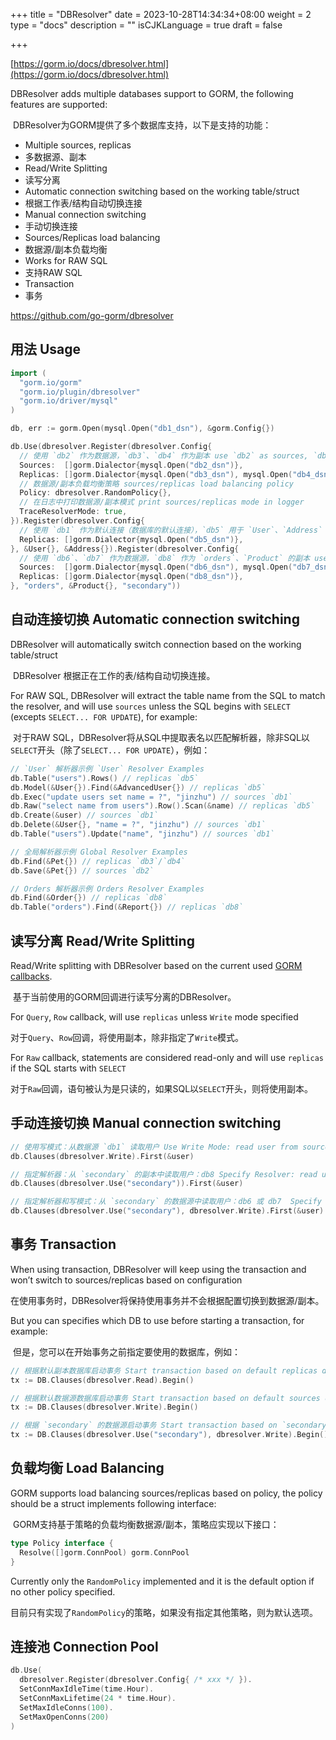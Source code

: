+++
title = "DBResolver"
date = 2023-10-28T14:34:34+08:00
weight = 2
type = "docs"
description = ""
isCJKLanguage = true
draft = false

+++

[https://gorm.io/docs/dbresolver.html](https://gorm.io/docs/dbresolver.html)

DBResolver adds multiple databases support to GORM, the following features are supported:

​	DBResolver为GORM提供了多个数据库支持，以下是支持的功能：

- Multiple sources, replicas
- 多数据源、副本
- Read/Write Splitting
- 读写分离
- Automatic connection switching based on the working table/struct
- 根据工作表/结构自动切换连接
- Manual connection switching
- 手动切换连接
- Sources/Replicas load balancing
- 数据源/副本负载均衡
- Works for RAW SQL
- 支持RAW SQL
- Transaction
- 事务

https://github.com/go-gorm/dbresolver

## 用法 Usage

``` go
import (
  "gorm.io/gorm"
  "gorm.io/plugin/dbresolver"
  "gorm.io/driver/mysql"
)

db, err := gorm.Open(mysql.Open("db1_dsn"), &gorm.Config{})

db.Use(dbresolver.Register(dbresolver.Config{
  // 使用 `db2` 作为数据源，`db3`、`db4` 作为副本 use `db2` as sources, `db3`, `db4` as replicas
  Sources:  []gorm.Dialector{mysql.Open("db2_dsn")},
  Replicas: []gorm.Dialector{mysql.Open("db3_dsn"), mysql.Open("db4_dsn")},
  // 数据源/副本负载均衡策略 sources/replicas load balancing policy
  Policy: dbresolver.RandomPolicy{},
  // 在日志中打印数据源/副本模式 print sources/replicas mode in logger
  TraceResolverMode: true,
}).Register(dbresolver.Config{
  // 使用 `db1` 作为默认连接（数据库的默认连接），`db5` 用于 `User`、`Address` 的副本 use `db1` as sources (DB's default connection), `db5` as replicas for `User`, `Address`
  Replicas: []gorm.Dialector{mysql.Open("db5_dsn")},
}, &User{}, &Address{}).Register(dbresolver.Config{
  // 使用 `db6`、`db7` 作为数据源，`db8` 作为 `orders`、`Product` 的副本 use `db6`, `db7` as sources, `db8` as replicas for `orders`, `Product`
  Sources:  []gorm.Dialector{mysql.Open("db6_dsn"), mysql.Open("db7_dsn")},
  Replicas: []gorm.Dialector{mysql.Open("db8_dsn")},
}, "orders", &Product{}, "secondary"))
```

## 自动连接切换 Automatic connection switching

DBResolver will automatically switch connection based on the working table/struct

​	DBResolver 根据正在工作的表/结构自动切换连接。

For RAW SQL, DBResolver will extract the table name from the SQL to match the resolver, and will use `sources` unless the SQL begins with `SELECT` (excepts `SELECT... FOR UPDATE`), for example:

​	对于RAW SQL，DBResolver将从SQL中提取表名以匹配解析器，除非SQL以`SELECT`开头（除了`SELECT... FOR UPDATE`），例如：

``` go
// `User` 解析器示例 `User` Resolver Examples
db.Table("users").Rows() // replicas `db5`
db.Model(&User{}).Find(&AdvancedUser{}) // replicas `db5`
db.Exec("update users set name = ?", "jinzhu") // sources `db1`
db.Raw("select name from users").Row().Scan(&name) // replicas `db5`
db.Create(&user) // sources `db1`
db.Delete(&User{}, "name = ?", "jinzhu") // sources `db1`
db.Table("users").Update("name", "jinzhu") // sources `db1`

// 全局解析器示例 Global Resolver Examples
db.Find(&Pet{}) // replicas `db3`/`db4`
db.Save(&Pet{}) // sources `db2`

// Orders 解析器示例 Orders Resolver Examples
db.Find(&Order{}) // replicas `db8`
db.Table("orders").Find(&Report{}) // replicas `db8`
```

## 读写分离 Read/Write Splitting

Read/Write splitting with DBResolver based on the current used [GORM callbacks](https://gorm.io/docs/write_plugins.html).

​	基于当前使用的GORM回调进行读写分离的DBResolver。

For `Query`, `Row` callback, will use `replicas` unless `Write` mode specified

​	对于`Query`、`Row`回调，将使用副本，除非指定了`Write`模式。

For `Raw` callback, statements are considered read-only and will use `replicas` if the SQL starts with `SELECT`

​	对于`Raw`回调，语句被认为是只读的，如果SQL以`SELECT`开头，则将使用副本。

## 手动连接切换 Manual connection switching

``` go
// 使用写模式：从数据源 `db1` 读取用户 Use Write Mode: read user from sources `db1`
db.Clauses(dbresolver.Write).First(&user)

// 指定解析器：从 `secondary` 的副本中读取用户：db8 Specify Resolver: read user from `secondary`'s replicas: db8
db.Clauses(dbresolver.Use("secondary")).First(&user)

// 指定解析器和写模式：从 `secondary` 的数据源中读取用户：db6 或 db7  Specify Resolver and Write Mode: read user from `secondary`'s sources: db6 or db7
db.Clauses(dbresolver.Use("secondary"), dbresolver.Write).First(&user)
```

## 事务 Transaction

When using transaction, DBResolver will keep using the transaction and won’t switch to sources/replicas based on configuration

​	在使用事务时，DBResolver将保持使用事务并不会根据配置切换到数据源/副本。

But you can specifies which DB to use before starting a transaction, for example:

​	但是，您可以在开始事务之前指定要使用的数据库，例如：

``` go
// 根据默认副本数据库启动事务 Start transaction based on default replicas db
tx := DB.Clauses(dbresolver.Read).Begin()

// 根据默认数据源数据库启动事务 Start transaction based on default sources db
tx := DB.Clauses(dbresolver.Write).Begin()

// 根据 `secondary` 的数据源启动事务 Start transaction based on `secondary`'s sources
tx := DB.Clauses(dbresolver.Use("secondary"), dbresolver.Write).Begin()
```

## 负载均衡 Load Balancing

GORM supports load balancing sources/replicas based on policy, the policy should be a struct implements following interface:

​	GORM支持基于策略的负载均衡数据源/副本，策略应实现以下接口：

``` go
type Policy interface {
  Resolve([]gorm.ConnPool) gorm.ConnPool
}
```

Currently only the `RandomPolicy` implemented and it is the default option if no other policy specified.

​	目前只有实现了`RandomPolicy`的策略，如果没有指定其他策略，则为默认选项。

## 连接池 Connection Pool

``` go
db.Use(
  dbresolver.Register(dbresolver.Config{ /* xxx */ }).
  SetConnMaxIdleTime(time.Hour).
  SetConnMaxLifetime(24 * time.Hour).
  SetMaxIdleConns(100).
  SetMaxOpenConns(200)
)
```